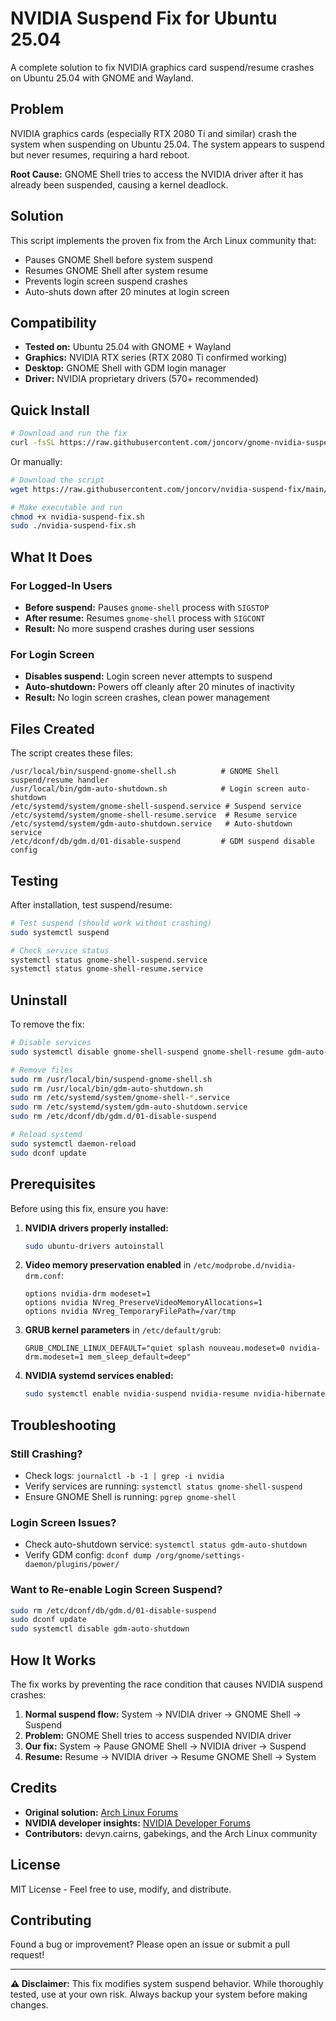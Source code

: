 # NVIDIA Suspend Fix for Ubuntu 25.04

A complete solution to fix NVIDIA graphics card suspend/resume crashes on Ubuntu 25.04 with GNOME and Wayland.

## Problem

NVIDIA graphics cards (especially RTX 2080 Ti and similar) crash the system when suspending on Ubuntu 25.04. The system appears to suspend but never resumes, requiring a hard reboot.

**Root Cause:** GNOME Shell tries to access the NVIDIA driver after it has already been suspended, causing a kernel deadlock.

## Solution

This script implements the proven fix from the Arch Linux community that:

- Pauses GNOME Shell before system suspend
- Resumes GNOME Shell after system resume
- Prevents login screen suspend crashes
- Auto-shuts down after 20 minutes at login screen

## Compatibility

- **Tested on:** Ubuntu 25.04 with GNOME + Wayland
- **Graphics:** NVIDIA RTX series (RTX 2080 Ti confirmed working)
- **Desktop:** GNOME Shell with GDM login manager
- **Driver:** NVIDIA proprietary drivers (570+ recommended)

## Quick Install

```bash
# Download and run the fix
curl -fsSL https://raw.githubusercontent.com/joncorv/gnome-nvidia-suspend-script/main/nvidia-suspend-fix.sh | sudo bash
```

Or manually:

```bash
# Download the script
wget https://raw.githubusercontent.com/joncorv/nvidia-suspend-fix/main/nvidia-suspend-fix.sh

# Make executable and run
chmod +x nvidia-suspend-fix.sh
sudo ./nvidia-suspend-fix.sh
```

## What It Does

### For Logged-In Users

- **Before suspend:** Pauses `gnome-shell` process with `SIGSTOP`
- **After resume:** Resumes `gnome-shell` process with `SIGCONT`
- **Result:** No more suspend crashes during user sessions

### For Login Screen

- **Disables suspend:** Login screen never attempts to suspend
- **Auto-shutdown:** Powers off cleanly after 20 minutes of inactivity
- **Result:** No login screen crashes, clean power management

## Files Created

The script creates these files:

```
/usr/local/bin/suspend-gnome-shell.sh          # GNOME Shell suspend/resume handler
/usr/local/bin/gdm-auto-shutdown.sh            # Login screen auto-shutdown
/etc/systemd/system/gnome-shell-suspend.service # Suspend service
/etc/systemd/system/gnome-shell-resume.service  # Resume service
/etc/systemd/system/gdm-auto-shutdown.service   # Auto-shutdown service
/etc/dconf/db/gdm.d/01-disable-suspend         # GDM suspend disable config
```

## Testing

After installation, test suspend/resume:

```bash
# Test suspend (should work without crashing)
sudo systemctl suspend

# Check service status
systemctl status gnome-shell-suspend.service
systemctl status gnome-shell-resume.service
```

## Uninstall

To remove the fix:

```bash
# Disable services
sudo systemctl disable gnome-shell-suspend gnome-shell-resume gdm-auto-shutdown

# Remove files
sudo rm /usr/local/bin/suspend-gnome-shell.sh
sudo rm /usr/local/bin/gdm-auto-shutdown.sh
sudo rm /etc/systemd/system/gnome-shell-*.service
sudo rm /etc/systemd/system/gdm-auto-shutdown.service
sudo rm /etc/dconf/db/gdm.d/01-disable-suspend

# Reload systemd
sudo systemctl daemon-reload
sudo dconf update
```

## Prerequisites

Before using this fix, ensure you have:

1. **NVIDIA drivers properly installed:**

   ```bash
   sudo ubuntu-drivers autoinstall
   ```

2. **Video memory preservation enabled** in `/etc/modprobe.d/nvidia-drm.conf`:

   ```
   options nvidia-drm modeset=1
   options nvidia NVreg_PreserveVideoMemoryAllocations=1
   options nvidia NVreg_TemporaryFilePath=/var/tmp
   ```

3. **GRUB kernel parameters** in `/etc/default/grub`:

   ```
   GRUB_CMDLINE_LINUX_DEFAULT="quiet splash nouveau.modeset=0 nvidia-drm.modeset=1 mem_sleep_default=deep"
   ```

4. **NVIDIA systemd services enabled:**
   ```bash
   sudo systemctl enable nvidia-suspend nvidia-resume nvidia-hibernate
   ```

## Troubleshooting

### Still Crashing?

- Check logs: `journalctl -b -1 | grep -i nvidia`
- Verify services are running: `systemctl status gnome-shell-suspend`
- Ensure GNOME Shell is running: `pgrep gnome-shell`

### Login Screen Issues?

- Check auto-shutdown service: `systemctl status gdm-auto-shutdown`
- Verify GDM config: `dconf dump /org/gnome/settings-daemon/plugins/power/`

### Want to Re-enable Login Screen Suspend?

```bash
sudo rm /etc/dconf/db/gdm.d/01-disable-suspend
sudo dconf update
sudo systemctl disable gdm-auto-shutdown
```

## How It Works

The fix works by preventing the race condition that causes NVIDIA suspend crashes:

1. **Normal suspend flow:** System → NVIDIA driver → GNOME Shell → Suspend
2. **Problem:** GNOME Shell tries to access suspended NVIDIA driver
3. **Our fix:** System → Pause GNOME Shell → NVIDIA driver → Suspend
4. **Resume:** Resume → NVIDIA driver → Resume GNOME Shell → System

## Credits

- **Original solution:** [Arch Linux Forums](https://bbs.archlinux.org/viewtopic.php?id=277713)
- **NVIDIA developer insights:** [NVIDIA Developer Forums](https://forums.developer.nvidia.com/t/trouble-suspending-with-510-39-01-linux-5-16-0-freezing-of-tasks-failed-after-20-009-seconds/200933/12)
- **Contributors:** devyn.cairns, gabekings, and the Arch Linux community

## License

MIT License - Feel free to use, modify, and distribute.

## Contributing

Found a bug or improvement? Please open an issue or submit a pull request!

---

**⚠️ Disclaimer:** This fix modifies system suspend behavior. While thoroughly tested, use at your own risk. Always backup your system before making changes.
